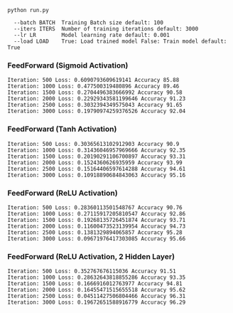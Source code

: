 
```shell
python run.py
```
```shell
  --batch BATCH  Training Batch size default: 100
  --iters ITERS  Number of training iterations default: 3000
  --lr LR        Model learning rate default: 0.001
  --load LOAD    True: Load trained model False: Train model default: True

```

### FeedForward (Sigmoid Activation)
```text
Iteration: 500 Loss: 0.6090793609619141 Accuracy 85.88
Iteration: 1000 Loss: 0.477500319480896 Accuracy 89.46
Iteration: 1500 Loss: 0.2704496383666992 Accuracy 90.58
Iteration: 2000 Loss: 0.22929343581199646 Accuracy 91.23
Iteration: 2500 Loss: 0.3032394349575043 Accuracy 91.65
Iteration: 3000 Loss: 0.19790974259376526 Accuracy 92.04
```


### FeedForward (Tanh Activation)
```text
Iteration: 500 Loss: 0.30365613102912903 Accuracy 90.9
Iteration: 1000 Loss: 0.31436046957969666 Accuracy 92.35
Iteration: 1500 Loss: 0.20190291106700897 Accuracy 93.31
Iteration: 2000 Loss: 0.1524360626935959 Accuracy 93.99
Iteration: 2500 Loss: 0.15164406597614288 Accuracy 94.61
Iteration: 3000 Loss: 0.10918890684843063 Accuracy 95.16
```


### FeedForward (ReLU Activation)
```text
Iteration: 500 Loss: 0.28360113501548767 Accuracy 90.76
Iteration: 1000 Loss: 0.27115917205810547 Accuracy 92.86
Iteration: 1500 Loss: 0.19268135726451874 Accuracy 93.71
Iteration: 2000 Loss: 0.11600473523139954 Accuracy 94.73
Iteration: 2500 Loss: 0.1381329894065857 Accuracy 95.28
Iteration: 3000 Loss: 0.09671976417303085 Accuracy 95.66
```


### FeedForward (ReLU Activation, 2 Hidden Layer)
```text
Iteration: 500 Loss: 0.352767676115036 Accuracy 91.51
Iteration: 1000 Loss: 0.28632643818855286 Accuracy 93.35
Iteration: 1500 Loss: 0.1666916012763977 Accuracy 94.81
Iteration: 2000 Loss: 0.16455471515655518 Accuracy 95.62
Iteration: 2500 Loss: 0.04511427506804466 Accuracy 96.31
Iteration: 3000 Loss: 0.19672651588916779 Accuracy 96.29
```

<!--![Figure_0.png](figures/Figure_0.png)  ![Figure_1.png](figures/Figure_1.png)-->

<!--![Figure_2.png](figures/Figure_2.png) ![Figure_3.png](figures/Figure_3.png)-->

<!--![Figure_4.png](figures/Figure_4.png) ![Figure_5.png](figures/Figure_5.png)-->

<!--![Figure_6.png](figures/Figure_6.png) ![Figure_7.png](figures/Figure_7.png)-->

<!--![Figure_8.png](figures/Figure_8.png) ![Figure_9.png](figures/Figure_9.png)-->

